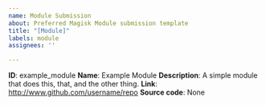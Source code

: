 ```yaml
---
name: Module Submission
about: Preferred Magisk Module submission template
title: "[Module]"
labels: module
assignees: ''

---
```



<!--
PLEASE READ:
1. ID must match the id in module.prop
2. Once approved, your module will be added to our repo as
http://github.com/magisk-modules-alt-repo/example_module
3. Read all requirements before submit for approval:
https://github.com/Magisk-Modules-Alt-Repo/submission#source-code-guidelines
https://github.com/Magisk-Modules-Alt-Repo/submission#general-guidelines
-->

**ID**: example_module
**Name**: Example Module
**Description**:  A simple module that does this, that, and the other thing.
**Link**: http://www.github.com/username/repo
**Source code**: None
